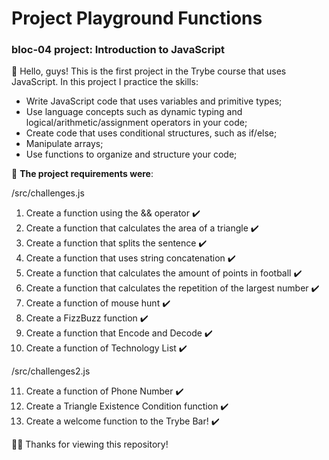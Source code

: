 # Project Playground Functions

### bloc-04 project: Introduction to JavaScript

👋 Hello, guys!
This is the first project in the Trybe course that uses JavaScript.
In this project I practice the skills:
- Write JavaScript code that uses variables and primitive types;
- Use language concepts such as dynamic typing and logical/arithmetic/assignment operators in your code;
- Create code that uses conditional structures, such as if/else;
- Manipulate arrays;
- Use functions to organize and structure your code;

📖 **The project requirements were**:

/src/challenges.js

1. Create a function using the && operator ✔️
2. Create a function that calculates the area of a triangle ✔️
3. Create a function that splits the sentence ✔️
4. Create a function that uses string concatenation ✔️
5. Create a function that calculates the amount of points in football ✔️
6. Create a function that calculates the repetition of the largest number ✔️
7. Create a function of mouse hunt ✔️
8. Create a FizzBuzz function ✔️
9. Create a function that Encode and Decode ✔️
10. Create a function of Technology List ✔️

/src/challenges2.js

11. Create a function of Phone Number ✔️
12. Create a Triangle Existence Condition function ✔️
13. Create a welcome function to the Trybe Bar! ✔️

🙏🏽 Thanks for viewing this repository!
